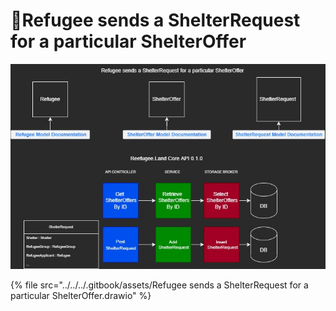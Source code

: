 # 🎯Refugee sends a ShelterRequest for a particular ShelterOffer

![](<../../../.gitbook/assets/Refugee sends a ShelterRequest for a particular ShelterOffer.jpg>)

{% file src="../../../.gitbook/assets/Refugee sends a ShelterRequest for a particular ShelterOffer.drawio" %}
